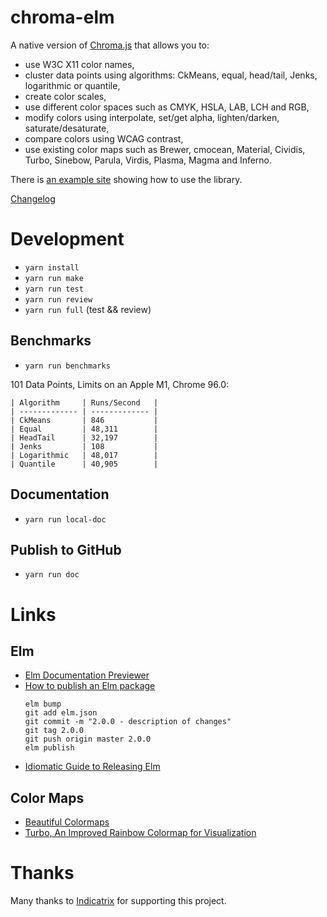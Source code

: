# chroma-elm
A native version of [Chroma.js](https://gka.github.io/chroma.js) that allows you to:
 * use W3C X11 color names,
 * cluster data points using algorithms: CkMeans, equal, head/tail, Jenks, logarithmic or quantile,   
 * create color scales, 
 * use different color spaces such as CMYK, HSLA, LAB, LCH and RGB, 
 * modify colors using interpolate, set/get alpha, lighten/darken, saturate/desaturate,
 * compare colors using WCAG contrast, 
 * use existing color maps such as Brewer, cmocean, Material, Cividis, Turbo, Sinebow, Parula, Virdis, Plasma, Magma and Inferno.

There is [an example site](https://newmana.github.io/chroma-elm/) showing how to use the library.

[Changelog](https://github.com/newmana/chroma-elm/blob/master/CHANGELOG.md)

# Development
- `yarn install`
- `yarn run make`
- `yarn run test`
- `yarn run review`
- `yarn run full` (test && review)

## Benchmarks
- `yarn run benchmarks`

101 Data Points, Limits on an Apple M1, Chrome 96.0:

```text
| Algorithm     | Runs/Second   |
| ------------- | ------------- |
| CkMeans       | 846           |
| Equal         | 48,311        |
| HeadTail      | 32,197        |
| Jenks         | 108           |
| Logarithmic   | 48,017        |
| Quantile      | 40,905        |
```

## Documentation
- `yarn run local-doc`

## Publish to GitHub
- `yarn run doc`

# Links
                
## Elm
- [Elm Documentation Previewer](https://elm-doc-preview.netlify.com/)
- [How to publish an Elm package](https://medium.com/@Max_Goldstein/how-to-publish-an-elm-package-3053b771e545)
  ```shell
  elm bump
  git add elm.json
  git commit -m "2.0.0 - description of changes"
  git tag 2.0.0
  git push origin master 2.0.0
  elm publish
  ```
- [Idiomatic Guide to Releasing Elm](https://github.com/dillonkearns/idiomatic-elm-package-guide)

## Color Maps
- [Beautiful Colormaps](https://matplotlib.org/cmocean/)
- [Turbo, An Improved Rainbow Colormap for Visualization](https://ai.googleblog.com/2019/08/turbo-improved-rainbow-colormap-for.html)

# Thanks

Many thanks to [Indicatrix](https://indicatrix.io) for supporting this project.
